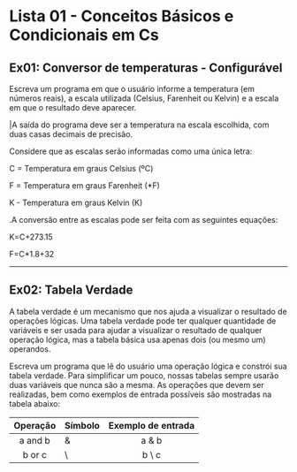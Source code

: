 # Lista 01 - Conceitos Básicos e Condicionais em Cs

## Ex01: Conversor de temperaturas - Configurável

Escreva um programa em que o usuário informe a temperatura (em números reais), a
escala utilizada (Celsius, Farenheit ou Kelvin) e a escala em que o resultado deve
aparecer.

|A saída do programa deve ser a temperatura na escala escolhida, com duas casas
decimais de precisão.

Considere que as escalas serão informadas como uma única letra:

C = Temperatura em graus Celsius (ºC)

F = Temperatura em graus Farenheit (*F)

K - Temperatura em graus Kelvin (K)

.A conversão entre as escalas pode ser feita com as seguintes equações:

K=C+273.15

F=C*1.8+32

---

## Ex02: Tabela Verdade

A tabela verdade é um mecanismo que nos ajuda a visualizar o resultado de
operações lógicas. Uma tabela verdade pode ter qualquer quantidade de variáveis e
ser usada para ajudar a visualizar o resultado de qualquer operação lógica, mas a
tabela básica usa apenas dois (ou mesmo um) operandos.

Escreva um programa que lê do usuário uma operação lógica e constrói sua tabela
verdade. Para simplificar um pouco, nossas tabelas sempre usarão duas variáveis
que nunca são a mesma. As operações que devem ser realizadas, bem como
exemplos de entrada possíveis são mostradas na tabela abaixo:

Operação | Símbolo | Exemplo de entrada
:---: | --- | :---:
a and   b | & | a & b
b or c | \ | b \ c
